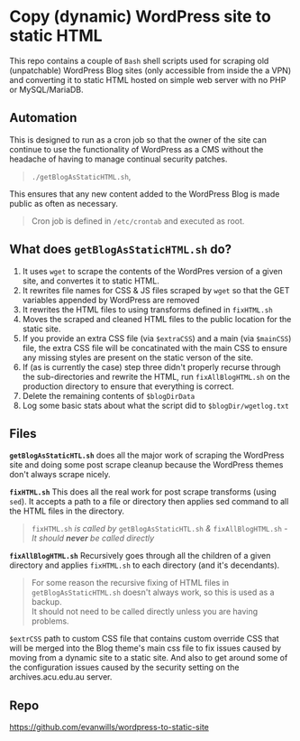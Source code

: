 # Copy (dynamic) WordPress site to static HTML

This repo contains a couple of `Bash` shell scripts used for scraping 
old (unpatchable) WordPress Blog sites (only accessible from inside 
the a VPN) and converting it to static HTML hosted on simple web 
server with no PHP or MySQL/MariaDB.

## Automation

This is designed to run as a cron job so that the owner of the site 
can continue to use the functionality of WordPress as a CMS without 
the headache of having to manage continual security patches.

> `./getBlogAsStaticHTML.sh`, 

This ensures that any new content added to the WordPress Blog is made 
public as often as necessary.

> Cron job is defined in `/etc/crontab` and executed as root.

## What does `getBlogAsStaticHTML.sh` do?

1. It uses `wget` to scrape the contents of the WordPres version of a 
   given site, and convertes it to static HTML.
2. It rewrites file names for CSS & JS files scraped by `wget` so 
   that the GET variables appended by WordPress are removed
3. It rewrites the HTML files to using transforms defined in 
   `fixHTML.sh`
4. Moves the scraped and cleaned HTML files to the public location 
   for the static site.
5. If you provide an extra CSS file (via `$extraCSS`) and a main 
   (via `$mainCSS`) file, the extra CSS file will be concatinated 
   with the main CSS to ensure any missing styles are present on 
   the static verson of the site.
6. If (as is currently the case) step three didn't properly recurse 
   through the sub-directories and rewrite the HTML, run 
   `fixAllBlogHTML.sh` on the production directory to ensure that 
   everything is correct.
7. Delete the remaining contents of `$blogDirData`
8. Log some basic stats about what the script did to 
   `$blogDir/wgetlog.txt`

## Files

__`getBlogAsStaticHTL.sh`__ does all the major work of scraping the 
WordPress site and doing some post scrape cleanup because the 
WordPress themes don't always scrape nicely.

__`fixHTML.sh`__ This does all the real work for post scrape 
transforms (using `sed`). It accepts a path to a file or directory 
then applies sed command to all the HTML files in the directory.

> `fixHTML.sh` _is called by_ `getBlogAsStaticHTL.sh` _&_ 
> `fixAllBlogHTML.sh` - _It should __never__ be called directly_

__`fixAllBlogHTML.sh`__ Recursively goes through all the children 
of a given directory and applies `fixHTML.sh` to each directory 
(and it's decendants).

> For some reason the recursive fixing of HTML files in 
> `getBlogAsStaticHTML.sh` doesn't always work, so this is used as 
> a backup. <br />
> It should not need to be called directly unless you are having 
> problems.

`$extrCSS` path to custom CSS file that contains custom override CSS 
that will be merged into the Blog theme's main css file to fix issues 
caused by moving from a dynamic site to a static site. And also to 
get around some of the configuration issues caused by the security 
setting on the archives.acu.edu.au server.

## Repo

https://github.com/evanwills/wordpress-to-static-site
